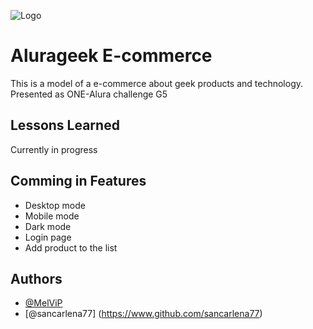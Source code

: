 
![Logo](link)


# Alurageek E-commerce

This is a model of a e-commerce about geek products and technology. 
Presented as ONE-Alura challenge G5


## Lessons Learned

Currently in progress


## Comming in Features

- Desktop mode
- Mobile mode
- Dark mode
- Login page
- Add product to the list


## Authors

- [@MelViP](https://www.github.com/MelViP)
- [@sancarlena77] (https://www.github.com/sancarlena77)

